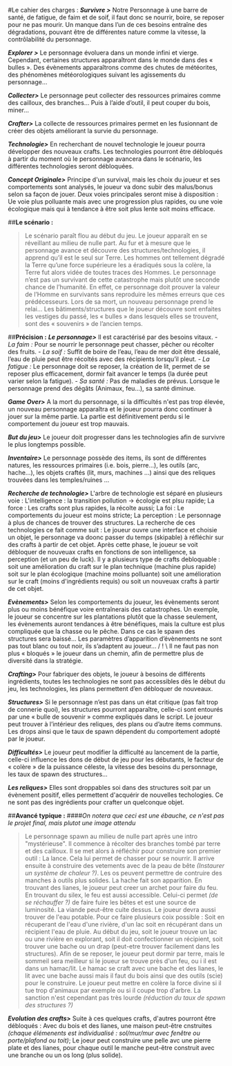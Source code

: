 
#Le cahier des charges : 
***Survivre >*** Notre Personnage à une barre de santé, de fatigue, de faim et de soif, il faut donc se nourrir, boire, se reposer pour ne pas mourir. Un manque dans l’un de ces besoins entraîne des dégradations, pouvant être de différentes nature comme la vitesse, la contrôlabilité du personnage. 

***Explorer >*** Le personnage évoluera dans un monde infini et vierge. Cependant, certaines structures apparaîtront dans le monde dans des « bulles ». Des évènements apparaîtrons comme des chutes de météorites, des phénomènes météorologiques suivant les agissements du personnage…

***Collecter>*** Le personnage peut collecter des ressources primaires comme des cailloux, des branches… Puis à l’aide d’outil, il peut couper du bois, miner… 

***Crafter>*** La collecte de ressources primaires permet en les fusionnant de créer des objets améliorant la survie du personnage. 

***Technologie>*** En recherchant de nouvel technologie le joueur pourra développer des nouveaux crafts. Les technologies pourront être débloqués à partir du moment où le personnage avancera dans le scénario, les différentes technologies seront débloquées.

***Concept Originale>*** Principe d'un survival, mais les choix du joueur et ses comportements sont analysés, le joueur va donc subir des malus/bonus selon sa façon de jouer. Deux voies principales seront mise à disposition : Ue voie plus polluante mais avec une progression plus rapides, ou une voie écologique mais qui à tendance à être soit plus lente soit moins efficace. 

##**Le scénario :**
>Le scénario paraît flou au début du jeu. Le joueur apparaît en se réveillant au milieu de nulle part. Au fur et à mesure que le personnage avance et découvre des structures/technologies, il apprend qu’il est le seul sur Terre. Les hommes ont tellement dégradé la Terre qu’une force supérieure les a éradiqués sous la colère, la Terre fut alors vidée de toutes traces des Hommes. Le personnage n’est pas un survivant de cette catastrophe mais plutôt une seconde chance de l’humanité. En effet, ce personnage doit prouver la valeur de l’Homme en survivants sans reproduire les mêmes erreurs que ces prédécesseurs. Lors de sa mort, un nouveau personnage prend le relai… Les bâtiments/structures que le joueur découvre sont enfaites les vestiges du passé, les « bulles » dans lesquels elles se trouvent, sont des « souvenirs » de l’ancien temps.

##**Précision :** 
***Le personnage>*** Il est caractérisé par des besoins vitaux.
*-	La faim :* Pour se nourrir le personnage peut chasser, pêcher ou récolter des fruits.
*-	La soif :* Suffit de boire de l’eau, l’eau de mer doit être dessalé, l’eau de pluie peut être récoltés avec des récipients lorsqu’il pleut.
*-	La fatigue :* Le personnage doit se reposer, la création de lit, permet de se reposer plus efficacement, dormir fait avancer le temps (la durée peut varier selon la fatigue).
*-	Sa santé :* Pas de maladies de prévus. Lorsque le personnage prend des dégâts (Animaux, feu…), sa santé diminue.

***Game Over>*** A la mort du personnage, si la difficultés n'est pas trop élevée, un nouveau personnage apparaîtra et le joueur pourra donc continuer à jouer sur la même partie. La partie est définitivement perdu si le comportement du joueur est trop mauvais.

***But du jeu>*** Le joueur doit progresser dans les technologies afin de survivre le plus longtemps possible.

***Inventaire>*** Le personnage possède des items, ils sont de différentes natures, les ressources primaires (i.e. bois, pierre…), les outils (arc, hache…), les objets craftés (lit, murs, machines …) ainsi que des reliques trouvées dans les temples/ruines …

***Recherche de technologie>*** L'arbre de technologie est séparé en plusieurs voie : L'intelligence : la transition pollution -> écologie est plsu rapide; La force : Les crafts sont plus rapides, la récolte aussi; La foi : Le comportements du joueur est moins stricte; La perception : Le personnage à plus de chances de trouver des structures. La recherche de ces technologies ce fait comme suit : Le joueur ouvre une interface et choisie un objet, le personnage va doonc passer du temps (skipable) à réfléchir sur des crafts à partir de cet objet. Après cette phase, le joueur se voit débloquer de nouveuax crafts en fonctions de son intelligence, sa perception (et un peu de luck). Il y a plusieurs type de crafts debloquable : soit une amélioration du craft sur le plan technique (machine plus rapide) soit sur le plan écologique (machine moins polluante) soit une amélioration sur le craft (moins d'ingrédients requis) ou soit un nouveuax crafts à partir de cet objet.

***Evènements>*** Selon les comportements du joueur, les évènements seront plus ou moins bénéfique voire entraînerais des catastrophes. Un exemple, le joueur se concentre sur les plantations plutôt que la chasse seulement, les évènements auront tendances à être bénéfiques, mais la culture est plus compliquée que la chasse ou le pêche. Dans ce cas le spawn des structures sera baissé… Les paramètres d’apparition d’évènements ne sont pas tout blanc ou tout noir, ils s’adaptent au joueur… / ! \ Il ne faut pas non plus « bloqués » le joueur dans un chemin, afin de permettre plus de diversité dans la stratégie.

***Crafting>*** Pour fabriquer des objets, le joueur à besoins de différents ingrédients, toutes les technologies ne sont pas accessibles dès le début du jeu, les technologies, les plans permettent d’en débloquer de nouveaux. 

***Structures>*** Si le personnage n’est pas dans un état critique (pas fait trop de connerie quoi), les structures pourront apparaître,  celle-ci sont entourés par une « bulle de souvenir » comme expliqués dans le script. Le joueur peut trouver à l’intérieur des reliques, des plans ou d’autre items communs. Les drops ainsi que le taux de spawn dépendent du comportement adopté par le joueur.

***Difficultés>*** Le joueur peut modifier la difficulté au lancement de la partie, celle-ci influence les dons de début de jeu pour les débutants, le facteur de « colère » de la puissance céleste, la vitesse des besoins du personnage, les taux de spawn des structures…

***Les reliques>*** Elles sont droppables soi dans des structures soit par un évènement positif, elles permettent d'acquérir de nouvelles techologies. Ce ne sont pas des ingrédients pour crafter un quelconque objet.

##**Avancé typique :**
####*On notera que ceci est une ébauche, ce n'est pas le projet final, mais plutot une image attendu*
>Le personnage spawn au milieu de nulle part après une intro "mystérieuse". Il commence à récolter des branches tombé par terre et des cailloux. Il se met alors à réfléchir pour construire son premier outil : La lance. Cela lui permet de chasser pour se nourrir. Il arrive ensuite à construire des vetements avec de la peau de bête *(Instaurer un système de chaleur ?)*. Les os peuvent permettre de contruire des manches à outils plus solides. La hache fait son apparition. En trouvant des lianes, le joueur peut creer un archet pour faire du feu. En trouvant du silex, le feu est aussi accessible. Celui-ci permet *(de se réchauffer ?)* de faire fuire les bêtes et est une source de luminosité. La viande peut-être cuite dessus. Le joueur devra aussi trouver de l'eau potable. Pour ce faire plusieurs coix possible : Soit en récuperant de l'eau d'une rivière, d'un lac soit en récupérant dans un récipient l'eau de pluie. Au début du jeu, soit le joueur trouve un lac ou une rivière en explorant, soit il doit confectionner un récipient, soit trouver une bache ou un drap (peut-etre trouver facilement dans les structures). Afin de se reposer, le joueur peut dormir par terre, mais le sommeil sera meilleur si le joueur se trouve près d'un feu, ou i il est dans un hamac/lit. Le hamac se craft avec une bache et des lianes, le lit avec une bache aussi mais il faut du bois ainsi que des outils (scie) pour le construire.
Le joueur peut mettre en colère la force divine si il tue trop d'animaux par exemple ou si il coupe trop d'arbre. La sanction n'est cependant pas très lourde *(réduction du taux de spawn des structures ?)*

***Evolution des crafts>*** Suite à ces quelques crafts, d'autres pourront être débloqués : Avec du bois et des lianes, une maison peut-être cnstruites *(chaque élémenents est individualisé : sol/mur/mur avec fenêtre ou porte/plafond ou toit)*; Le joeur peut construire une pelle avc une pierre plate et des lianes, pour chaque outil le manche peut-être construit avec une branche ou un os long (plus solide).
